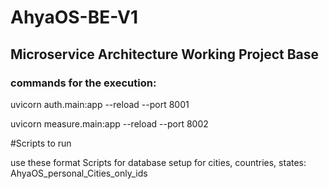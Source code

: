 # AhyaOS-BE-V1


## Microservice Architecture Working Project Base

### commands for the execution:  

uvicorn auth.main:app --reload --port 8001

uvicorn measure.main:app --reload --port 8002

#Scripts to run

use these format Scripts for database setup for cities, countries, states: AhyaOS_personal_Cities_only_ids